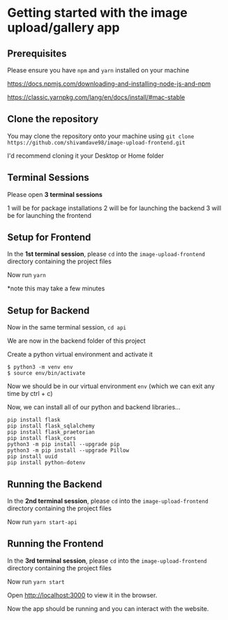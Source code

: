 # Getting started with the image upload/gallery app

## Prerequisites

Please ensure you have `npm` and `yarn` installed on your machine

https://docs.npmjs.com/downloading-and-installing-node-js-and-npm

https://classic.yarnpkg.com/lang/en/docs/install/#mac-stable

## Clone the repository

You may clone the repository onto your machine using `git clone https://github.com/shivamdave98/image-upload-frontend.git`

I'd recommend cloning it your Desktop or Home folder

## Terminal Sessions

Please open **3 terminal sessions**

1 will be for package installations
2 will be for launching the backend
3 will be for launching the frontend

## Setup for Frontend

In the **1st terminal session**, please `cd` into the `image-upload-frontend` directory containing the project files

Now run `yarn`

*note this may take a few minutes

## Setup for Backend

Now in the same terminal session, `cd api`

We are now in the backend folder of this project

Create a python virtual environment and activate it

```console
$ python3 -m venv env
$ source env/bin/activate
```

Now we should be in our virtual environment `env` (which we can exit any time by ctrl + c)

Now, we can install all of our python and backend libraries...

```console
pip install flask
pip install flask_sqlalchemy
pip install flask_praetorian
pip install flask_cors
python3 -m pip install --upgrade pip
python3 -m pip install --upgrade Pillow
pip install uuid
pip install python-dotenv
```

## Running the Backend

In the **2nd terminal session**, please `cd` into the `image-upload-frontend` directory containing the project files

Now run `yarn start-api`

## Running the Frontend

In the **3rd terminal session**, please `cd` into the `image-upload-frontend` directory containing the project files

Now run `yarn start`

Open [http://localhost:3000](http://localhost:3000) to view it in the browser.

Now the app should be running and you can interact with the website.
